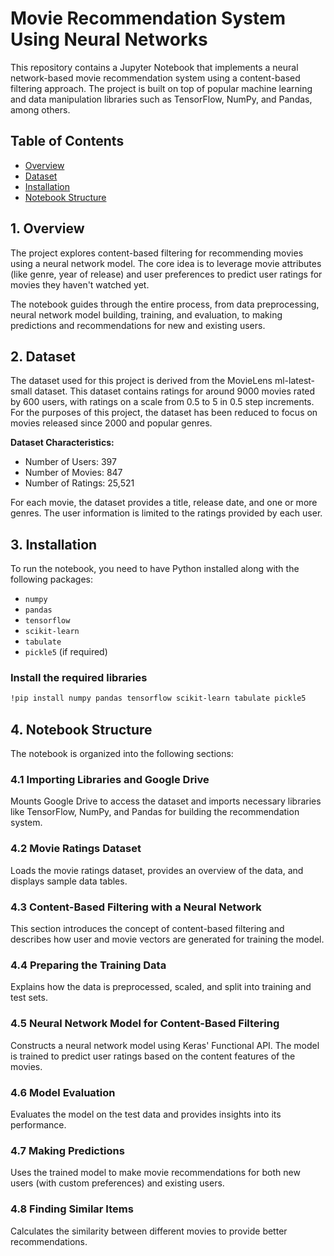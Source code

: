 # Movie Recommendation System Using Neural Networks

This repository contains a Jupyter Notebook that implements a neural network-based movie recommendation system using a content-based filtering approach. The project is built on top of popular machine learning and data manipulation libraries such as TensorFlow, NumPy, and Pandas, among others.

## Table of Contents
- [Overview](#overview)
- [Dataset](#dataset)
- [Installation](#installation)
- [Notebook Structure](#notebook-structure)

<a name="overview"></a>

## 1. Overview

The project explores content-based filtering for recommending movies using a neural network model. The core idea is to leverage movie attributes (like genre, year of release) and user preferences to predict user ratings for movies they haven't watched yet.

The notebook guides through the entire process, from data preprocessing, neural network model building, training, and evaluation, to making predictions and recommendations for new and existing users.

<a name="dataset"></a>

## 2. Dataset

The dataset used for this project is derived from the MovieLens ml-latest-small dataset. This dataset contains ratings for around 9000 movies rated by 600 users, with ratings on a scale from 0.5 to 5 in 0.5 step increments. For the purposes of this project, the dataset has been reduced to focus on movies released since 2000 and popular genres.

**Dataset Characteristics:**
- Number of Users: 397
- Number of Movies: 847
- Number of Ratings: 25,521

For each movie, the dataset provides a title, release date, and one or more genres. The user information is limited to the ratings provided by each user.

<a name="installation"></a>

## 3. Installation

To run the notebook, you need to have Python installed along with the following packages:

- `numpy`
- `pandas`
- `tensorflow`
- `scikit-learn`
- `tabulate`
- `pickle5` (if required)

### Install the required libraries

```bash
!pip install numpy pandas tensorflow scikit-learn tabulate pickle5
```

<a name="notebook-structure"></a>

## 4. Notebook Structure

The notebook is organized into the following sections:

### 4.1 Importing Libraries and Google Drive
Mounts Google Drive to access the dataset and imports necessary libraries like TensorFlow, NumPy, and Pandas for building the recommendation system.

### 4.2 Movie Ratings Dataset
Loads the movie ratings dataset, provides an overview of the data, and displays sample data tables.

### 4.3 Content-Based Filtering with a Neural Network
This section introduces the concept of content-based filtering and describes how user and movie vectors are generated for training the model.

### 4.4 Preparing the Training Data
Explains how the data is preprocessed, scaled, and split into training and test sets.

### 4.5 Neural Network Model for Content-Based Filtering
Constructs a neural network model using Keras' Functional API. The model is trained to predict user ratings based on the content features of the movies.

### 4.6 Model Evaluation
Evaluates the model on the test data and provides insights into its performance.

### 4.7 Making Predictions
Uses the trained model to make movie recommendations for both new users (with custom preferences) and existing users.

### 4.8 Finding Similar Items
Calculates the similarity between different movies to provide better recommendations.
